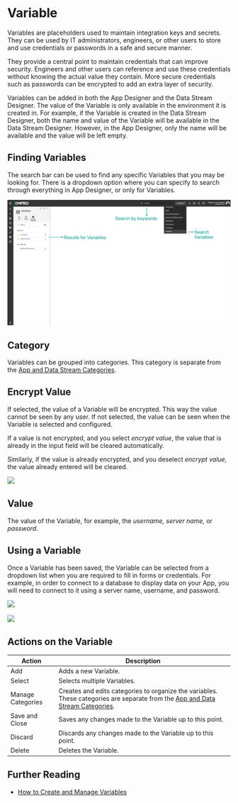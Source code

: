 # Variable

Variables are placeholders used to maintain integration keys and secrets. They can be used by IT administrators, engineers, or other users to store and use credentials or passwords in a safe and secure manner.

They provide a central point to maintain credentials that can improve security. Engineers and other users can reference and use these credentials without knowing the actual value they contain. More secure credentials such as passwords can be encrypted to add an extra layer of security.&#x20;

<!-- embeded video removed -->

Variables can be added in both the App Designer and the Data Stream Designer. The value of the Variable is only available in the environment it is created in. For example, if the Variable is created in the Data Stream Designer, both the name and value of the Variable will be available in the Data Stream Designer. However, in the App Designer, only the name will be available and the value will be left empty.&#x20;

## Finding Variables

The search bar can be used to find any specific Variables that you may be looking for. There is a dropdown option where you can specify to search through everything in App Designer, or only for Variables.

![](../.gitbook/assets/Search-Variables.png)

## Category

Variables can be grouped into categories. This category is separate from the [App and Data Stream Categories](category.md).

## Encrypt Value

If selected, the value of a Variable will be encrypted. This way the value cannot be seen by any user. If not selected, the value can be seen when the Variable is selected and configured.

If a value is not encrypted, and you select _encrypt value_, the value that is already in the input field will be cleared automatically.&#x20;

Similarly, if the value is already encrypted, and you deselect _encrypt value,_ the value already entered will be cleared.&#x20;

![](../.gitbook/assets/Variables\_1.png)

## Value

The value of the Variable, for example, the _username, server name,_ or _password_.

## Using a Variable

Once a Variable has been saved, the Variable can be selected from a dropdown list when you are required to fill in forms or credentials. For example, in order to connect to a database to display data on your App, you will need to connect to it using a server name, username, and password.

![](../.gitbook/assets/Variables\_a.png)

![](../.gitbook/assets/Variables\_b.png)

## Actions on the Variable

| **Action**        | **Description**                                                                                                                               |
| ----------------- | --------------------------------------------------------------------------------------------------------------------------------------------- |
| Add               | Adds a new Variable.                                                                                                                          |
| Select            | Selects multiple Variables.                                                                                                                   |
| Manage Categories | Creates and edits categories to organize the variables. These categories are separate from the [App and Data Stream Categories](category.md). |
| Save and Close    | Saves any changes made to the Variable up to this point.                                                                                      |
| Discard           | Discards any changes made to the Variable up to this point.                                                                                   |
| Delete            | Deletes the Variable.                                                                                                                         |

## Further Reading

* [How to Create and Manage Variables](../how-tos/manage-variables.md)
